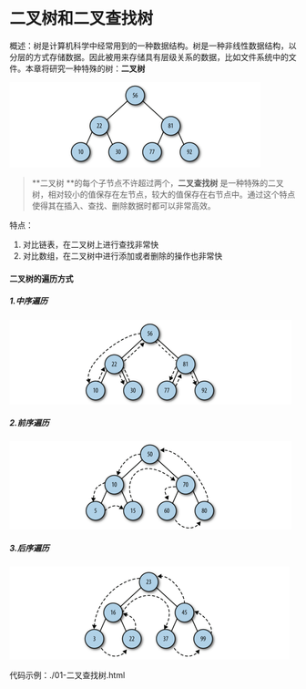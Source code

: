 <!--
 * @Description: 树
 * @Date: 2022-01-07 16:30:28
 * @Author: luoshuai
 * @LastEditors: luoshuai
 * @LastEditTime: 2022-01-07 16:30:28
     -->

# 二叉树和二叉查找树

概述：树是计算机科学中经常用到的一种数据结构。树是一种非线性数据结构，以分层的方式存储数据。因此被用来存储具有层级关系的数据，比如文件系统中的文件。本章将研究一种特殊的树：**二叉树** 

![二叉树](./images/tree.png)

> **二叉树 **的每个子节点不许超过两个，**二叉查找树** 是一种特殊的二叉树，相对较小的值保存在左节点，较大的值保存在右节点中。通过这个特点使得其在插入、查找、删除数据时都可以非常高效。

特点：

1. 对比链表，在二叉树上进行查找非常快
2. 对比数组，在二叉树中进行添加或者删除的操作也非常快


#### 二叉树的遍历方式

##### 1.中序遍历

![中序遍历](./images/inorder.png)

##### 2.前序遍历

![中序遍历](./images/preorder.png)

##### 3.后序遍历

![中序遍历](./images/postorder.png)

代码示例：./01-二叉查找树.html

